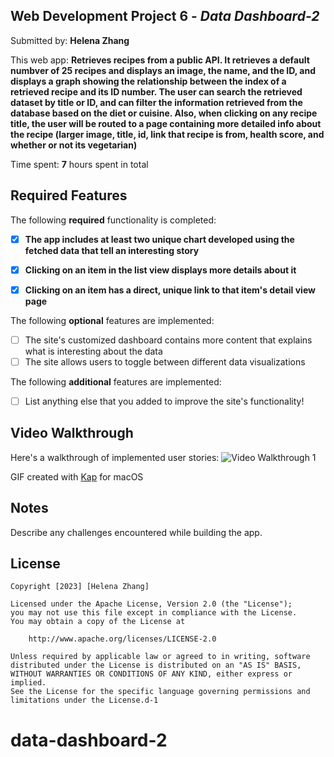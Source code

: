 ## Web Development Project 6 - *Data Dashboard-2*

Submitted by: **Helena Zhang**

This web app: **Retrieves recipes from a public API. It retrieves a default numbver of 25 recipes and displays an image, the name, and the ID, and displays a graph showing the relationship between the index of a retrieved recipe and its ID number. The user can search the retrieved dataset by title or ID, and can filter the information retrieved from the database based on the diet or cuisine. Also, when clicking on any recipe title, the user will be routed to a page containing more detailed info about the recipe (larger image, title, id, link that recipe is from, health score, and whether or not its vegetarian)**

Time spent: **7** hours spent in total

## Required Features

The following **required** functionality is completed:

- [x] **The app includes at least two unique chart developed using the fetched data that tell an interesting story**
- [x] **Clicking on an item in the list view displays more details about it**
- [x] **Clicking on an item has a direct, unique link to that item's detail view page**


The following **optional** features are implemented:

- [ ] The site's customized dashboard contains more content that explains what is interesting about the data
- [ ] The site allows users to toggle between different data visualizations

The following **additional** features are implemented:

* [ ] List anything else that you added to improve the site's functionality!

## Video Walkthrough

Here's a walkthrough of implemented user stories:
<img src='6-walkthrough-2.gif' title='Video Walkthrough 1' width='' alt='Video Walkthrough 1' />

<!-- Replace this with whatever GIF tool you used! -->
GIF created with [Kap](https://getkap.co/) for macOS  
<!-- Recommended tools:
[Kap](https://getkap.co/) for macOS
[ScreenToGif](https://www.screentogif.com/) for Windows
[peek](https://github.com/phw/peek) for Linux. -->

## Notes

Describe any challenges encountered while building the app.

## License

    Copyright [2023] [Helena Zhang]

    Licensed under the Apache License, Version 2.0 (the "License");
    you may not use this file except in compliance with the License.
    You may obtain a copy of the License at

        http://www.apache.org/licenses/LICENSE-2.0

    Unless required by applicable law or agreed to in writing, software
    distributed under the License is distributed on an "AS IS" BASIS,
    WITHOUT WARRANTIES OR CONDITIONS OF ANY KIND, either express or implied.
    See the License for the specific language governing permissions and
    limitations under the License.d-1
# data-dashboard-2
